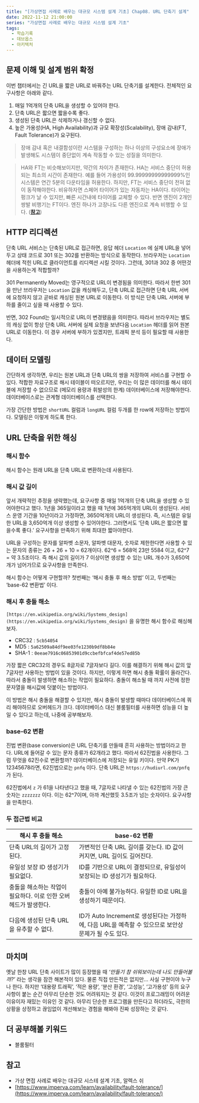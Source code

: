 ```yaml
---
title: "[가상면접 사례로 배우는 대규모 시스템 설계 기초] Chap08. URL 단축기 설계"
date: 2022-11-12 21:00:00
series: "가상면접 사례로 배우는 대규모 시스템 설계 기초"
tags:
  - 학습기록
  - 데브옵스
  - 아키텍처
---
```


## 문제 이해 및 설계 범위 확정

이번 챕터에서는 긴 URL을 짧은 URL로 바꿔주는 URL 단축기를 설계한다. 전체적인 요구사항은 아래와 같다.

1. 매일 1억개의 단축 URL을 생성할 수 있어야 한다.
2. 단축 URL은 짧으면 짧을수록 좋다.
3. 생성된 단축 URL은 삭제하거나 갱신할 수 없다.
4. 높은 가용성(HA, High Availability)과 규모 확장성(Scalability), 장애 감내(FT, Fault Tolerance)가 요구된다.

> 장애 감내 혹은 내결함성이란 시스템을 구성하는 하나 이상의 구성요소에 장애가 발생해도 시스템이 중단없이 계속 작동할 수 있는 성질을 의미한다.


> HA와 FT는 비슷해보이지만, 약간의 차이가 존재한다. HA는 서비스 중단이 허용되는 최소의 시간이 존재한다. 예를 들어 가용성이 99.99999999999999%인 시스템은 연간 5분의 다운타임을 허용한다. 하지만, FT는 서비스 중단이 전혀 없이 동작해야한다. 비유하자면 스페어 타이어가 있는 자동차는 HA이다. 타이어는 펑크가 날 수 있지만, 빠른 시간내에 타이어를 교체할 수 있다. 반면 엔진이 2개인 쌍발 비행기는 FT이다. 엔진 하나가 고장나도 다른 엔진으로 계속 비행할 수 있다. (**[참고](https://www.imperva.com/learn/availability/fault-tolerance/)**)

## HTTP 리디렉션

단축 URL 서비스는 단축된 URL로 접근하면, 응답 헤더 `Location` 에 실제 URL을 넣어두고 상태 코드로 301 또는 302를 반환하는 방식으로 동작한다. 브라우저는 `Location` 헤더에 적힌 URL로 클라이언트를 리디렉션 시킬 것이다. 그런데, 301과 302 중 어떤것을 사용하는게 적합할까?

301 Permanently Moved는 영구적으로 URL이 변경됨을 의미한다. 따라서 한번 301을 만난 브라우저는 `Location` 값을 캐싱해두고, 단축 URL로 접근하면 단축 URL 서버에 요청하지 않고 곧바로 캐싱된 원본 URL로 이동한다. 이 방식은 단축 URL 서버에 부하를 줄이고 싶을 때 사용할 수 있다.

반면, 302 Found는 일시적으로 URL이 변경됐음을 의미한다. 따라서 브라우저는 별도의 캐싱 없이 항상 단축 URL 서버에 실제 요청을 보낸다음 `Location` 헤더를 읽어 원본 URL로 이동한다. 이 경우 서버에 부하가 있겠지만, 트래픽 분석 등이 필요할 때 사용한다.

## 데이터 모델링

간단하게 생각하면, 우리는 원본 URL과 단축 URL의 쌍을 저장하여 서비스를 구현할 수 있다. 적합한 자료구조로 해시 테이블이 떠오르지만, 우리는 이 많은 데이터를 해시 테이블에 저장할 수 없으므로 (메모리 용량과 휘발성의 한계) 데이터베이스에 저장해야한다. 데이터베이스로는 관계형 데이터베이스를 선택한다.

가장 간단한 방법은 `shortURL` 컬럼과 `longURL` 컬럼 두개를 한 row에 저장하는 방법이다. 모델링은 이렇게 하도록 한다.

## URL 단축을 위한 해싱

### 해시 함수

해시 함수는 원래 URL을 단축 URL로 변환하는데 사용된다.

### 해시 값 길이

앞서 개략적인 추정을 생략했는데, 요구사항 중 매일 1억개의 단축 URL을 생성할 수 있어야한다고 했다. 1년을 365일이라고 했을 때 1년에 365억개의 URL이 생성된다. 서비스 운영 기간을 10년이라고 가정하면, 3650억개의 URL이 생성된다. 즉, 시스템은 유일한 URL을 3,650억개 이상 생성할 수 있어야한다. 그러면서도 ‘단축 URL은 짧으면 짧을수록 좋다.’ 요구사항을 만족하기 위해 최대한 짧아야한다.

URL을 구성하는 문자를 알파벳 소문자, 알파벳 대문자, 숫자로 제한한다면 사용할 수 있는 문자의 종류는 26 + 26 + 10 = 62개이다. 62^6 = 568억 23만 5584 이고, 62^7 = 약 3.5조이다. 즉 해시 값의 길이가 7 이상이면 생성할 수 있는 URL 개수가 3,650억개가 넘어가므로 요구사항을 만족한다. 

해시 함수는 어떻게 구현할까? 첫번째는 ‘해시 충돌 후 해소 방법’ 이고, 두번째는 ‘base-62 변환법’ 이다.

### 해시 후 충돌 해소

`[https://en.wikipedia.org/wiki/Systems_design](https://en.wikipedia.org/wiki/Systems_design)` 을 유명한 해시 함수로 해싱해보자.

- CRC32 : `5cb54054`
- MD5 : `5a62509a84df9ee03fe1230b9df8b84e`
- SHA-1 : `0eeae7916c06853901d9ccbefbfcaf4de57ed85b`

가장 짧은 CRC32의 경우도 8글자로 7글자보다 길다. 이를 해결하기 위해 해시 값의 앞 7글자만 사용하는 방법이 있을 것이다. 하지만, 이렇게 하면 해시 충돌 확률이 올라간다. 따라서 충돌이 발생하면 해소하는 작업이 필요하다. 충돌이 해소될 때 까지 사전에 정한 문자열을 해시값에 덧붙이는 방법이다.

이 방법은 해시 충돌을 해결할 수 있지만, 해시 충돌이 발생할 때마다 데이터베이스에 쿼리 해야하므로 오버헤드가 크다. 데이터베이스 대신 블룸필터를 사용하면 성능을 더 높일 수 있다고 하는데, 나중에 공부해보자.

### base-62 변환

진법 변환(base conversion)은 URL 단축기를 만들때 흔히 사용하는 방법이라고 한다. URL에 들어갈 수 있는 문자 종류가 62개라고 했다. 따라서 62진법을 사용한다. 그럼 무엇을 62진수로 변환할까? 데이터베이스에 저장되는 유일 키이다. 만약 PK가 12345678라면, 62진법으로는 `pnfq` 이다. 단축 URL은 `https://hudiurl.com/pnfq` 가 된다.

62진법에서 `z` 가 61을 나타낸다고 했을 때, 7글자로 나타낼 수 있는 62진법의 가장 큰 숫자는 `zzzzzzz` 이다. 이는 62^7이며, 아까 계산했듯 3.5조가 넘는 숫자이다. 요구사항을 만족한다.

### 두 접근법 비교

| 해시 후 충돌 해소 | base-62 변환 |
| --- | --- |
| 단축 URL의 길이가 고정된다. | 가변적인 단축 URL 길이를 갖는다. ID 값이 커지면, URL 길이도 길어진다. |
| 유일성 보장 ID 생성기가 필요없다. | ID를 기반으로 URL이 결정되므로, 유일성이 보장되는 ID 생성기가 필요하다. |
| 충돌을 해소하는 작업이 필요하다. 이로 인한 오버헤드가 발생한다. | 충돌이 아예 불가능하다. 유일한 ID로 URL을 생성하기 때문이다. |
| 다음에 생성된 단축 URL을 유추할 수 없다. | ID가 Auto Increment로 생성된다는 가정하에, 다음 URL을 예측할 수 있으므로 보안상 문제가 될 수도 있다. |

## 마치며

옛날 한창 URL 단축 사이트가 많이 등장했을 때 *‘만들기 참 쉬워보이는데 나도 만들어볼까?’* 라는 생각을 잠깐 해본적이 있다. 물론 직접 만든적은 없지만… 사실 구현이야 누구나 한다. 하지만 ‘대용량 트래픽’, ‘적은 용량’, ‘분산 환경’, ‘고성능’, ‘고가용성’ 등의 요구 사항이 붙는 순간 아무리 단순한 것도 어려워지는 것 같다. 이것이 프로그래밍이 어려운 이유이자 재밌는 이유인 것 같다. 아무리 단순한 프로그램을 만든다고 하더라도, 극한의 상황을 상정하고 끊임없이 개선해보는 경험을 해봐야 진짜 성장하는 것 같다.

## 더 공부해볼 키워드

- 블룸필터

## 참고

- 가상 면접 사례로 배우는 대규모 시스테 설계 기초, 알렉스 쉬
- [https://www.imperva.com/learn/availability/fault-tolerance/](https://www.imperva.com/learn/availability/fault-tolerance/)